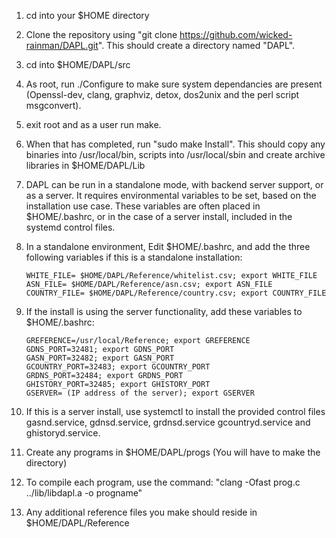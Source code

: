 1. cd into your $HOME directory
2. Clone the repository using "git clone https://github.com/wicked-rainman/DAPL.git". This should create a directory named "DAPL".
3. cd into $HOME/DAPL/src
4. As root, run ./Configure to make sure system dependancies are present (Openssl-dev, clang, graphviz, detox, dos2unix and the perl script msgconvert).
5. exit root and as a user run make.
6. When that has completed, run "sudo make Install". This should copy any binaries into /usr/local/bin, scripts into /usr/local/sbin and create archive libraries in $HOME/DAPL/Lib
7. DAPL can be run in a standalone mode, with backend server support, or as a server. It requires environmental variables to be set, based on the installation use case. These variables are often placed in $HOME/.bashrc, or in the case of a server install, included in the systemd control files. 
8. In a standalone environment, Edit $HOME/.bashrc, and add the three following variables if this is a standalone installation:

       WHITE_FILE= $HOME/DAPL/Reference/whitelist.csv; export WHITE_FILE
       ASN_FILE= $HOME/DAPL/Reference/asn.csv; export ASN_FILE
       COUNTRY_FILE= $HOME/DAPL/Reference/country.csv; export COUNTRY_FILE
  
9. If the install is using the server functionality, add these variables to $HOME/.bashrc:

       GREFERENCE=/usr/local/Reference; export GREFERENCE
       GDNS_PORT=32481; export GDNS_PORT
       GASN_PORT=32482; export GASN_PORT
       GCOUNTRY_PORT=32483; export GCOUNTRY_PORT
       GRDNS_PORT=32484; export GRDNS_PORT
       GHISTORY_PORT=32485; export GHISTORY_PORT
       GSERVER= (IP address of the server); export GSERVER
       
10. If this is a server install, use systemctl to install the provided control files gasnd.service, gdnsd.service, grdnsd.service
gcountryd.service and ghistoryd.service.

11. Create any programs in $HOME/DAPL/progs (You will have to make the directory)

12. To compile each program, use the command: "clang -Ofast prog.c ../lib/libdapl.a -o progname"

13. Any additional reference files you make should reside in $HOME/DAPL/Reference
